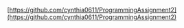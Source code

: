 [https://github.com/cynthia0611/ProgrammingAssignment2](https://github.com/cynthia0611/ProgrammingAssignment2)
